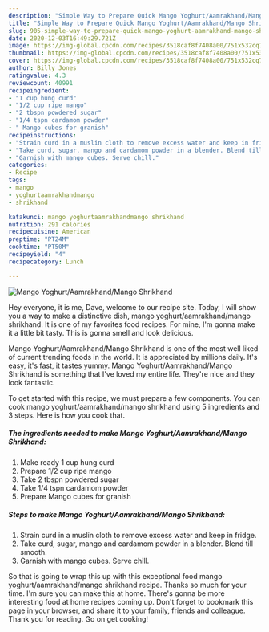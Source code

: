 ```yaml
---
description: "Simple Way to Prepare Quick Mango Yoghurt/Aamrakhand/Mango Shrikhand"
title: "Simple Way to Prepare Quick Mango Yoghurt/Aamrakhand/Mango Shrikhand"
slug: 905-simple-way-to-prepare-quick-mango-yoghurt-aamrakhand-mango-shrikhand
date: 2020-12-03T16:49:29.721Z
image: https://img-global.cpcdn.com/recipes/3518caf8f7408a00/751x532cq70/mango-yoghurtaamrakhandmango-shrikhand-recipe-main-photo.jpg
thumbnail: https://img-global.cpcdn.com/recipes/3518caf8f7408a00/751x532cq70/mango-yoghurtaamrakhandmango-shrikhand-recipe-main-photo.jpg
cover: https://img-global.cpcdn.com/recipes/3518caf8f7408a00/751x532cq70/mango-yoghurtaamrakhandmango-shrikhand-recipe-main-photo.jpg
author: Billy Jones
ratingvalue: 4.3
reviewcount: 40991
recipeingredient:
- "1 cup hung curd"
- "1/2 cup ripe mango"
- "2 tbspn powdered sugar"
- "1/4 tspn cardamom powder"
- " Mango cubes for granish"
recipeinstructions:
- "Strain curd in a muslin cloth to remove excess water and keep in fridge."
- "Take curd, sugar, mango and cardamom powder in a blender. Blend till smooth."
- "Garnish with mango cubes. Serve chill."
categories:
- Recipe
tags:
- mango
- yoghurtaamrakhandmango
- shrikhand

katakunci: mango yoghurtaamrakhandmango shrikhand 
nutrition: 291 calories
recipecuisine: American
preptime: "PT24M"
cooktime: "PT50M"
recipeyield: "4"
recipecategory: Lunch

---
```



![Mango Yoghurt/Aamrakhand/Mango Shrikhand](https://img-global.cpcdn.com/recipes/3518caf8f7408a00/751x532cq70/mango-yoghurtaamrakhandmango-shrikhand-recipe-main-photo.jpg)

Hey everyone, it is me, Dave, welcome to our recipe site. Today, I will show you a way to make a distinctive dish, mango yoghurt/aamrakhand/mango shrikhand. It is one of my favorites food recipes. For mine, I'm gonna make it a little bit tasty. This is gonna smell and look delicious.

Mango Yoghurt/Aamrakhand/Mango Shrikhand is one of the most well liked of current trending foods in the world. It is appreciated by millions daily. It's easy, it's fast, it tastes yummy. Mango Yoghurt/Aamrakhand/Mango Shrikhand is something that I've loved my entire life. They're nice and they look fantastic.




To get started with this recipe, we must prepare a few components. You can cook mango yoghurt/aamrakhand/mango shrikhand using 5 ingredients and 3 steps. Here is how you cook that.

<!--inarticleads1-->

##### The ingredients needed to make Mango Yoghurt/Aamrakhand/Mango Shrikhand:

1. Make ready 1 cup hung curd
1. Prepare 1/2 cup ripe mango
1. Take 2 tbspn powdered sugar
1. Take 1/4 tspn cardamom powder
1. Prepare  Mango cubes for granish




<!--inarticleads2-->

##### Steps to make Mango Yoghurt/Aamrakhand/Mango Shrikhand:

1. Strain curd in a muslin cloth to remove excess water and keep in fridge.
1. Take curd, sugar, mango and cardamom powder in a blender. Blend till smooth.
1. Garnish with mango cubes. Serve chill.




So that is going to wrap this up with this exceptional food mango yoghurt/aamrakhand/mango shrikhand recipe. Thanks so much for your time. I'm sure you can make this at home. There's gonna be more interesting food at home recipes coming up. Don't forget to bookmark this page in your browser, and share it to your family, friends and colleague. Thank you for reading. Go on get cooking!
